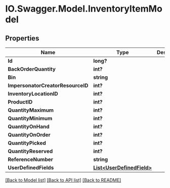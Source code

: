 # IO.Swagger.Model.InventoryItemModel
## Properties

Name | Type | Description | Notes
------------ | ------------- | ------------- | -------------
**Id** | **long?** |  | [optional] 
**BackOrderQuantity** | **int?** |  | [optional] 
**Bin** | **string** |  | [optional] 
**ImpersonatorCreatorResourceID** | **int?** |  | [optional] 
**InventoryLocationID** | **int?** |  | [optional] 
**ProductID** | **int?** |  | [optional] 
**QuantityMaximum** | **int?** |  | [optional] 
**QuantityMinimum** | **int?** |  | [optional] 
**QuantityOnHand** | **int?** |  | [optional] 
**QuantityOnOrder** | **int?** |  | [optional] 
**QuantityPicked** | **int?** |  | [optional] 
**QuantityReserved** | **int?** |  | [optional] 
**ReferenceNumber** | **string** |  | [optional] 
**UserDefinedFields** | [**List&lt;UserDefinedField&gt;**](UserDefinedField.md) |  | [optional] 

[[Back to Model list]](../README.md#documentation-for-models) [[Back to API list]](../README.md#documentation-for-api-endpoints) [[Back to README]](../README.md)

